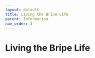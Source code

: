 ```yaml
---
layout: default
title: Living the Bripe Life
parent: Information
nav_order: 3
---
```


# Living the Bripe Life
